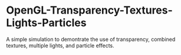 # OpenGL-Transparency-Textures-Lights-Particles
A simple simulation to demontrate the use of transparency, combined textures, multiple lights, and particle effects.
